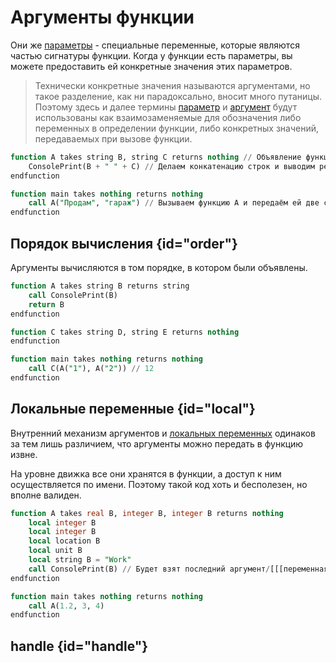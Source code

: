# Аргументы функции

Они же [параметры](https://w.wiki/9pwD) - специальные переменные, которые являются частью сигнатуры
функции. Когда у функции есть параметры, вы можете предоставить ей конкретные значения этих параметров.

> Технически конкретные значения называются аргументами, но такое разделение, как ни парадоксально, вносит много
> путаницы.
> Поэтому здесь и далее термины [параметр](https://w.wiki/9vig) и [аргумент](https://w.wiki/8NLF) будут использованы как
> взаимозаменяемые для обозначения либо переменных в определении функции, либо конкретных
> значений, передаваемых при вызове функции.

```sql
function A takes string B, string C returns nothing // Объявление функции с именем A, которая принимает две строки B и C
    ConsolePrint(B + " " + C) // Делаем конкатенацию строк и выводим результат в консоль
endfunction

function main takes nothing returns nothing
    call A("Продам", "гараж") // Вызываем функцию A и передаём ей две строки аргументами
endfunction
```

## Порядок вычисления {id="order"}

Аргументы вычисляются в том порядке, в котором были объявлены.

```SQL
function A takes string B returns string
    call ConsolePrint(B)
    return B
endfunction

function C takes string D, string E returns nothing
endfunction

function main takes nothing returns nothing
    call C(A("1"), A("2")) // 12
endfunction
```

## Локальные переменные {id="local"}

Внутренний механизм аргументов и [локальных переменных](local.md) одинаков за тем лишь различием, что аргументы можно
передать в функцию извне.

На уровне движка все они хранятся в функции, а доступ к ним осуществляется по имени. Поэтому такой код хоть и
бесполезен, но вполне валиден.

```sql
function A takes real B, integer B, integer B returns nothing
    local integer B
    local integer B
    local location B
    local unit B
    local string B = "Work"
    call ConsolePrint(B) // Будет взят последний аргумент/[[[переменная|local.md]]] совпадающий по имени
endfunction

function main takes nothing returns nothing
    call A(1.2, 3, 4)
endfunction
```

## handle {id="handle"}

